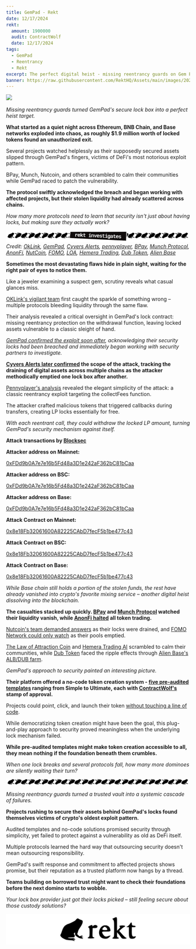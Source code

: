 ```yaml
---
title: GemPad - Rekt
date: 12/17/2024
rekt:
  amount: 1900000
  audit: ContractWolf
  date: 12/17/2024
tags:
  - GemPad
  - Reentrancy
  - Rekt
excerpt: The perfect digital heist - missing reentrancy guards on Gem Pad let an attacker snatch roughly $1.9 million in locked tokens across three chains. Several protocols left wondering if their lock box provider should have checked their own locks first.
banner: https://raw.githubusercontent.com/RektHQ/Assets/main/images/2023/01/gempad-rekt-header.png
---
```

![](https://raw.githubusercontent.com/RektHQ/Assets/main/images/2023/01/gempad-rekt-header.png)



_Missing reentrancy guards turned GemPad's secure lock box into a perfect heist target._

  

**What started as a quiet night across Ethereum, BNB Chain, and Base networks exploded into chaos, as roughly $1.9 million worth of locked tokens found an unauthorized exit.**

  

Several projects watched helplessly as their supposedly secured assets slipped through GemPad's fingers, victims of DeFi's most notorious exploit pattern.

  

BPay, Munch, Nutcoin, and others scrambled to calm their communities while GemPad raced to patch the vulnerability.

  

**The protocol swiftly acknowledged the breach and began working with affected projects, but their stolen liquidity had already scattered across chains.**

  
_How many more protocols need to learn that security isn't just about having locks, but making sure they actually work?_

![](https://raw.githubusercontent.com/RektHQ/Assets/main/images/2021/09/rekt-investigates-linebreak.png)
_Credit: [OkLink](https://x.com/OKLink/status/1868951677623210063), [GemPad](https://x.com/TheGemPad/status/1868977192157204726), [Cyvers Alerts](https://x.com/CyversAlerts/status/1869000606955782305), [pennyplayer](https://x.com/pennysplayer/status/1869025663963091421), [BPay](https://x.com/bpay_token/status/1869023927869014461), [Munch Protocol](https://x.com/MunchToken/status/1869004820419334615), [AnonFi](https://x.com/AnonFiOfficial/status/1869029433966756172), [NutCoin](https://x.com/NutcoinOrg/status/1869004157811585431), [FOMO](https://x.com/FOMOGlobal/status/1869007102058131677), [LOA](https://x.com/secretcoin1848/status/1869015517543252451), [Hemera Trading](https://x.com/hemeratrading/status/1868993898850173335), [Dub Token](https://x.com/TheDubToken/status/1868978338750251012), [Alien Base](https://x.com/AlienBaseDEX/status/1868943734559141956)_

  

**Sometimes the most devastating flaws hide in plain sight, waiting for the right pair of eyes to notice them.**  
  
Like a jeweler examining a suspect gem, scrutiny reveals what casual glances miss.

  

[OKLink's vigilant team](https://x.com/OKLink/status/1868951677623210063) first caught the sparkle of something wrong – multiple protocols bleeding liquidity through the same flaw.

  

Their analysis revealed a critical oversight in GemPad's lock contract: missing reentrancy protection on the withdrawal function, leaving locked assets vulnerable to a classic sleight of hand.

  

_[GemPad confirmed the exploit soon after](https://x.com/TheGemPad/status/1868977192157204726), acknowledging their security locks had been breached and immediately began working with security partners to investigate._

  

**[Cyvers Alerts later confirmed](https://x.com/CyversAlerts/status/1869000606955782305) the scope of the attack, tracking the draining of digital assets across multiple chains as the attacker methodically emptied one lock box after another.**  
  

[Pennyplayer's analysis](https://x.com/pennysplayer/status/1869025663963091421) revealed the elegant simplicity of the attack: a classic reentrancy exploit targeting the collectFees function.

  

The attacker crafted malicious tokens that triggered callbacks during transfers, creating LP locks essentially for free.

  

_With each reentrant call, they could withdraw the locked LP amount, turning GemPad's security mechanism against itself._

  
**Attack transactions by [Blocksec  
](https://app.blocksec.com/explorer/security-incidents?hash=0x2bb6d2ca3b52a01ff9ec01c931f68762ded9a05693ea65d911a20602eea02763&key=214)**

**Attacker address on Mainnet:**

[0xFDd9b0A7e7e16b5Fd48a3D1e242aF362bC81bCaa](https://etherscan.io/address/0xfdd9b0a7e7e16b5fd48a3d1e242af362bc81bcaa)

  
**Attacker address on BSC:**  

[0xFDd9b0A7e7e16b5Fd48a3D1e242aF362bC81bCaa](https://bscscan.com/address/0xfdd9b0a7e7e16b5fd48a3d1e242af362bc81bcaa)

  

**Attacker address on Base:**

[0xFDd9b0A7e7e16b5Fd48a3D1e242aF362bC81bCaa](https://basescan.org/address/0xfdd9b0a7e7e16b5fd48a3d1e242af362bc81bcaa)

  

**Attack Contract on Mainnet:**  

[0x8e18Fb32061600A82225CAbD7fecF5b1be477c43](https://etherscan.io/address/0x8e18fb32061600a82225cabd7fecf5b1be477c43)

  

**Attack Contract on BSC:**

[0x8e18Fb32061600A82225CAbD7fecF5b1be477c43](https://bscscan.com/address/0x8e18fb32061600a82225cabd7fecf5b1be477c43)

  

**Attack Contract on Base:**

[0x8e18Fb32061600A82225CAbD7fecF5b1be477c43  ](https://basescan.org/address/0x8e18fb32061600a82225cabd7fecf5b1be477c43)

_While Base chain still holds a portion of the stolen funds, the rest have already vanished into crypto's favorite mixing service – another digital heist dissolving into the blockchain._

  

**The casualties stacked up quickly. [BPay](https://x.com/bpay_token/status/1869023927869014461) and [Munch Protocol](https://x.com/MunchToken/status/1869004820419334615) watched their liquidity vanish, while [AnonFi halted](https://x.com/AnonFiOfficial/status/1869029433966756172) all token trading.**

  

[Nutcoin's team demanded answers](https://x.com/NutcoinOrg/status/1869004157811585431) as their locks were drained, and [FOMO Network could only watch](https://x.com/FOMOGlobal/status/1869007102058131677) as their pools emptied.

  

[The Law of Attraction Coin](https://x.com/secretcoin1848/status/1869015517543252451) and [Hemera Trading AI](https://x.com/hemeratrading/status/1868993898850173335) scrambled to calm their communities, while [Dub Token](https://x.com/TheDubToken/status/1868978338750251012) faced the ripple effects through [Alien Base's ALB/DUB farm](https://x.com/AlienBaseDEX/status/1868943734559141956).

  

_GemPad's approach to security painted an interesting picture._

  

**Their platform offered a no-code token creation system - [five pre-audited templates](https://gempad.gitbook.io/the-gempad/token-creator/token-creation-portal-audits) ranging from Simple to Ultimate, each with [ContractWolf's](https://contractwolf.io/) stamp of approval.**

  

Projects could point, click, and launch their token [without touching a line of code](https://gempad.gitbook.io/the-gempad).

  

While democratizing token creation might have been the goal, this plug-and-play approach to security proved meaningless when the underlying lock mechanism failed.

  

**While pre-audited templates might make token creation accessible to all, they mean nothing if the foundation beneath them crumbles.**

  

_When one lock breaks and several protocols fall, how many more dominoes are silently waiting their turn?_

![](https://raw.githubusercontent.com/RektHQ/Assets/main/images/2021/03/rekt-linebreak.png)



_Missing reentrancy guards turned a trusted vault into a systemic cascade of failures._

  

**Projects rushing to secure their assets behind GemPad's locks found themselves victims of crypto's oldest exploit pattern.**

  

Audited templates and no-code solutions promised security through simplicity, yet failed to protect against a vulnerability as old as DeFi itself.

  

Multiple protocols learned the hard way that outsourcing security doesn't mean outsourcing responsibility.

  

GemPad's swift response and commitment to affected projects shows promise, but their reputation as a trusted platform now hangs by a thread.

  

**Teams building on borrowed trust might want to check their foundations before the next domino starts to wobble.**

  

_Your lock box provider just got their locks picked – still feeling secure about those custody solutions?_

![](https://raw.githubusercontent.com/RektHQ/Assets/main/images/2021/08/rekt-outline-conc.png)









